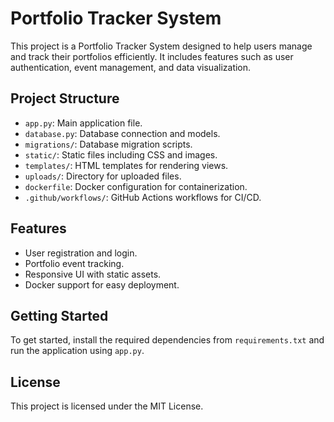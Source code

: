 # Portfolio Tracker System

This project is a Portfolio Tracker System designed to help users manage and track their portfolios efficiently. It includes features such as user authentication, event management, and data visualization.

## Project Structure

- `app.py`: Main application file.
- `database.py`: Database connection and models.
- `migrations/`: Database migration scripts.
- `static/`: Static files including CSS and images.
- `templates/`: HTML templates for rendering views.
- `uploads/`: Directory for uploaded files.
- `dockerfile`: Docker configuration for containerization.
- `.github/workflows/`: GitHub Actions workflows for CI/CD.

## Features

- User registration and login.
- Portfolio event tracking.
- Responsive UI with static assets.
- Docker support for easy deployment.

## Getting Started

To get started, install the required dependencies from `requirements.txt` and run the application using `app.py`.

## License

This project is licensed under the MIT License.

